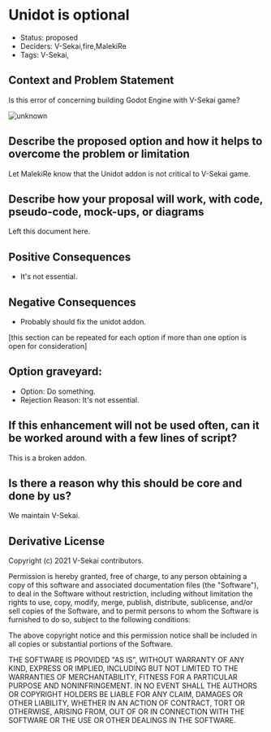# Unidot is optional

- Status: proposed <!-- draft | rejected | accepted | deprecated | superseded by -->
- Deciders: V-Sekai,fire,MalekiRe
- Tags: V-Sekai,

## Context and Problem Statement

Is this error of concerning building Godot Engine with V-Sekai game?

![unknown](https://user-images.githubusercontent.com/32321/194445076-7858161f-9a5b-4a24-81a9-f0710799e1fd.png)

## Describe the proposed option and how it helps to overcome the problem or limitation

Let MalekiRe know that the Unidot addon is not critical to V-Sekai game.

## Describe how your proposal will work, with code, pseudo-code, mock-ups, or diagrams

Left this document here.

## Positive Consequences <!-- optional -->

- It's not essential.

## Negative Consequences <!-- optional -->

- Probably should fix the unidot addon.

[this section can be repeated for each option if more than one option is open for consideration]

## Option graveyard: <!-- same as above -->

- Option: Do something.
- Rejection Reason: It's not essential.

## If this enhancement will not be used often, can it be worked around with a few lines of script?

This is a broken addon.

## Is there a reason why this should be core and done by us?

We maintain V-Sekai.

## Derivative License

Copyright (c) 2021 V-Sekai contributors.

Permission is hereby granted, free of charge, to any person obtaining a copy
of this software and associated documentation files (the "Software"), to deal
in the Software without restriction, including without limitation the rights
to use, copy, modify, merge, publish, distribute, sublicense, and/or sell
copies of the Software, and to permit persons to whom the Software is
furnished to do so, subject to the following conditions:

The above copyright notice and this permission notice shall be included in all
copies or substantial portions of the Software.

THE SOFTWARE IS PROVIDED "AS IS", WITHOUT WARRANTY OF ANY KIND, EXPRESS OR
IMPLIED, INCLUDING BUT NOT LIMITED TO THE WARRANTIES OF MERCHANTABILITY,
FITNESS FOR A PARTICULAR PURPOSE AND NONINFRINGEMENT. IN NO EVENT SHALL THE
AUTHORS OR COPYRIGHT HOLDERS BE LIABLE FOR ANY CLAIM, DAMAGES OR OTHER
LIABILITY, WHETHER IN AN ACTION OF CONTRACT, TORT OR OTHERWISE, ARISING FROM,
OUT OF OR IN CONNECTION WITH THE SOFTWARE OR THE USE OR OTHER DEALINGS IN THE
SOFTWARE.
